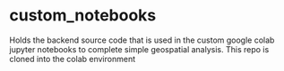 # custom_notebooks
Holds the backend source code that is used in the custom google colab jupyter notebooks to complete simple geospatial analysis. This repo is cloned into the colab environment

